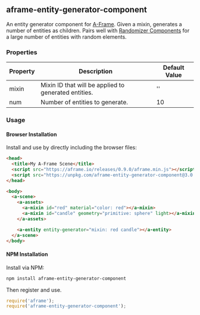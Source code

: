 ## aframe-entity-generator-component

An entity generator component for [A-Frame](https://aframe.io). Given a mixin,
generates a number of entities as children. Pairs well with [Randomizer
Components](https://www.npmjs.com/package/aframe-randomizer-components) for
a large number of entities with random elements.

### Properties

| Property | Description                                          | Default Value |
| -------- | -----------                                          | ------------- |
| mixin    | Mixin ID that will be applied to generated entities. | ''            |
| num      | Number of entities to generate.                      | 10            |

### Usage

#### Browser Installation

Install and use by directly including the browser files:

```html
<head>
  <title>My A-Frame Scene</title>
  <script src="https://aframe.io/releases/0.9.0/aframe.min.js"></script>
  <script src="https://unpkg.com/aframe-entity-generator-component@3.0.2/dist/aframe-entity-generator-component.min.js"></script>
</head>

<body>
  <a-scene>
    <a-assets>
      <a-mixin id="red" material="color: red"></a-mixin>
      <a-mixin id="candle" geometry="primitive: sphere" light></a-mixin>
    </a-assets>

    <a-entity entity-generator="mixin: red candle"></a-entity>
  </a-scene>
</body>
```

#### NPM Installation

Install via NPM:

```bash
npm install aframe-entity-generator-component
```

Then register and use.

```js
require('aframe');
require('aframe-entity-generator-component');
```
